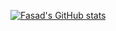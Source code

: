 [![Fasad's GitHub stats](https://github-readme-stats.vercel.app/api?username=FasadSalatov&theme=swift&card_width=100%)](https://github.com/anuraghazra/github-readme-stats)
